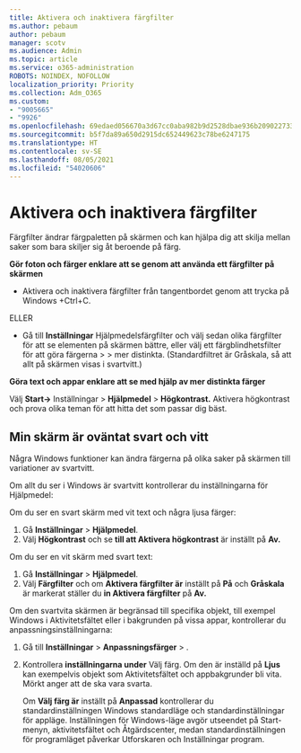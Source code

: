 ```yaml
---
title: Aktivera och inaktivera färgfilter
ms.author: pebaum
author: pebaum
manager: scotv
ms.audience: Admin
ms.topic: article
ms.service: o365-administration
ROBOTS: NOINDEX, NOFOLLOW
localization_priority: Priority
ms.collection: Adm_O365
ms.custom:
- "9005665"
- "9926"
ms.openlocfilehash: 69edaed056670a3d67cc0aba982b9d2528dbae936b209022733205efcf421062
ms.sourcegitcommit: b5f7da89a650d2915dc652449623c78be6247175
ms.translationtype: HT
ms.contentlocale: sv-SE
ms.lasthandoff: 08/05/2021
ms.locfileid: "54020606"
---
```

# <a name="turn-on-and-off-color-filter"></a>Aktivera och inaktivera färgfilter

Färgfilter ändrar färgpaletten på skärmen och kan hjälpa dig att skilja mellan saker som bara skiljer sig åt beroende på färg.

**Gör foton och färger enklare att se genom att använda ett färgfilter på skärmen**

- Aktivera och inaktivera färgfilter från tangentbordet genom att trycka på Windows +Ctrl+C. 

ELLER

- Gå till **Inställningar** Hjälpmedelsfärgfilter och välj sedan olika färgfilter för att se elementen på skärmen bättre, eller välj ett färgblindhetsfilter för att göra färgerna  >    >  mer distinkta.  (Standardfiltret är Gråskala, så att allt på skärmen visas i svartvitt.)

**Göra text och appar enklare att se med hjälp av mer distinkta färger**  

Välj **Start->** Inställningar   >  **Hjälpmedel**  >  **Högkontrast.** Aktivera högkontrast och prova olika teman för att hitta det som passar dig bäst.

## <a name="my-screen-is-unexpectedly-black-and-white"></a>Min skärm är oväntat svart och vitt

Några Windows funktioner kan ändra färgerna på olika saker på skärmen till variationer av svartvitt.

Om allt du ser i Windows är svartvitt kontrollerar du inställningarna för Hjälpmedel:

Om du ser en svart skärm med vit text och några ljusa färger:  

1. Gå **Inställningar**  >  **Hjälpmedel**.  
1. Välj **Högkontrast** och se **till att Aktivera högkontrast** är inställt på **Av.**

Om du ser en vit skärm med svart text:  

1. Gå **Inställningar**  >  **Hjälpmedel**.  
1. Välj **Färgfilter** och om **Aktivera färgfilter är** inställt på **På** och **Gråskala** är markerat ställer du **in Aktivera färgfilter** på **Av.**

Om den svartvita skärmen är begränsad till specifika objekt, till exempel Windows i Aktivitetsfältet eller i bakgrunden på vissa appar, kontrollerar du anpassningsinställningarna:

1. Gå till **Inställningar**  >  **Anpassningsfärger**  >  .

1. Kontrollera **inställningarna under** Välj färg. Om den är inställd på **Ljus** kan exempelvis objekt som Aktivitetsfältet och appbakgrunder bli vita. Mörkt anger att de ska vara svarta.  

    Om **Välj färg är** inställt på **Anpassad** kontrollerar du standardinställningen Windows standardläge och standardinställningar för appläge. Inställningen för Windows-läge avgör utseendet på Start-menyn, aktivitetsfältet och Åtgärdscenter, medan standardinställningen för programläget påverkar Utforskaren och Inställningar program.

